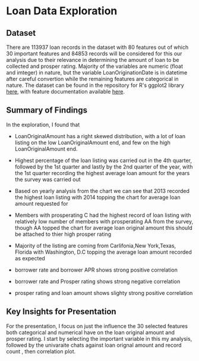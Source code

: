 # Loan Data Exploration

## Dataset

There are 113937 loan records in the dataset with 80 features out of which 30 important features and 84853 records will be considered for this our analysis due to their relevance in determining the amount of loan to be collected and prosper rating. 
Majority of the variables are numeric (float and imteger) in nature, but the variable LoanOriginationDate is in datetime after careful convertion while the remaining features are categorical in nature.
The dataset can be found in the repository for R's ggplot2 library [here](https://github.com/tidyverse/ggplot2/blob/master/data-raw/diamonds.csv),
with feature documentation available [here](http://ggplot2.tidyverse.org/reference/diamonds.html).


## Summary of Findings

In the exploration, I found that 
* LoanOriginalAmount has a right skewed distribution, 
with a lot of loan listing on the low LoanOriginalAmount end, and few on the high LoanOriginalAmount end.

* Highest percentage of the loan listing was carried out in the 4th quarter, followed by the 1st quarter and lastly by the 2nd quarter of the year, 
with the 1st quarter recording the highest average loan amount for the years the survey was carried out

* Based on yearly analysis from the chart we can see that 2013 recorded the highest loan listing with 2014 topping the chart for average loan amount requested for

* Members with prosperating C had the highest record of loan listing with relatively low number of members with prosperating AA from the survey, 
though AA topped the chart for average loan original amount this should be attached to thier high prosper rating

* Majority of the listing are coming from Carlifonia,New York,Texas, Florida with Washington, D.C topping the average loan amount recorded as expected

* borrower rate and borrower APR shows strong positive correlation

* borrower rate and Prosper rating shows strong negative correlation

* prosper rating and loan amount shows slighty strong positive correlation


## Key Insights for Presentation

For the presentation, I focus on just the influence the 30 selected features both categorical and numerical have on
the loan original amount and prosper rating. I start by selecting the important variable in this 
my analysis, followed by the univaraite chats against loan orignal amount and record count , then correlation plot.

